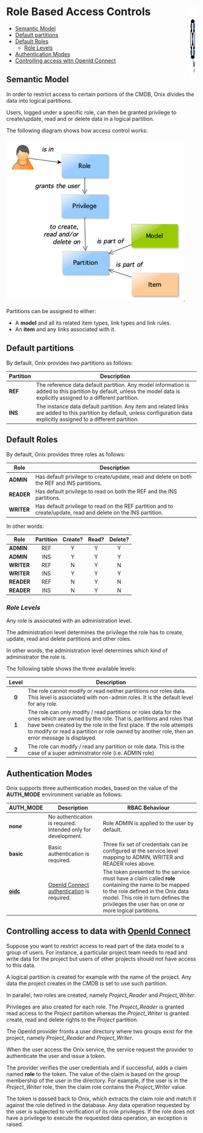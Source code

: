 # Role Based Access Controls <img src="./pics/ox.png" width="20" height="200" align="right">

  - [Semantic Model](#semantic-model)
  - [Default partitions](#default-partitions)
  - [Default Roles](#default-roles)
    - [Role Levels](#role-levels)
  - [Authentication Modes](#authentication-modes)
  - [Controlling access witn OpenId Connect](#controlling-access)

<a href="semantic-model"></a>
## Semantic Model

In order to restrict access to certain portions of the CMDB, Onix divides the data into logical partitions.

Users, logged under a specific role, can then be granted privilege to create/update, read and or delete data in a logical partition.

The following diagram shows how access control works:

![Onix Data Model](./pics/semantic_rbac_model.png "Role Based Access Control").

Partitions can be assigned to either:

- A __model__ and all its related item types, link types and link rules.
- An __item__ and any links associated with it.

<a href="default-partitions"></a>
## Default partitions

By default, Onix provides two partitions as follows:

| Partition | Description |
|---|---|
| __REF__ | The reference data default partition. Any model information is added to this partition by default, unless the model data is explicitly assigned to a different partition. |
| __INS__ | The instance data default partition. Any item and related links are added to this partition by default, unless configuration data explicitly assigned to a different partition. |

<a href="default-roles"></a>
## Default Roles

By default, Onix provides three roles as follows:

| Role | Description |
|---|---|
| __ADMIN__ | Has default privilege to create/update, read and delete on both the REF and INS partitions. |
| __READER__ | Has default privilege to read on both the REF and the INS partitions. |
| __WRITER__ | Has default privilege to read on the REF partition and to create/update, read and delete on the INS partition. |

In other words:

| Role | Partition | Create? | Read? | Delete? |
|---|:--:|:--:|:--:|:--:|
| __ADMIN__  | REF | Y | Y | Y |
| __ADMIN__  | INS | Y | Y | Y |
| __WRITER__ | REF | N | Y | N |
| __WRITER__ | INS | Y | Y | Y |
| __READER__ | REF | N | Y | N |
| __READER__ | INS | N | Y | N |

<a href="role-levels"></a>
### ___Role Levels___

Any role is associated with an administration level.

The administration level determines the privilege the role has to create, update, read and delete partitions and other roles.

In other words, the administration level determines which kind of administrator the role is.

The following table shows the three available levels:

| Level | Description |
|:--:|---|
| __0__ | The role cannot modify or read neither partitions nor roles data. This level is associated with non-admin roles. It is the default level for any role. |
| __1__ | The role can only modify / read partitions or roles data for the ones which are owned by the role. That is, partitions and roles that have been created by the role in the first place. If the role attempts to modify or read a partition or role owned by another role, then an error message is displayed. |
| __2__ | The role can modify / read any partition or role data. This is the case of a super administrator role (i.e. ADMIN role) |

<a href="authentication-modes"></a>
## Authentication Modes

Onix supports three authentication modes, based on the value of the __AUTH_MODE__ environment variable as follows:

| AUTH_MODE | Description | RBAC Behaviour |
|---|---|---|
| __none__ | No authentication is required. Intended only for development. | Role ADMIN is applied to the user by default. |
| __basic__ | Basic authentication is required. | Three fix set of credentials can be configured at the service level mapping to ADMIN, WRITER and READER roles above. |
| [__oidc__](./oidc.md) | [OpenId Connect authentication](./oidc.md) is required. | The token presented to the service must have a claim called __role__ containing the name to be mapped to the role defined in the Onix data model. This role in turn defines the privileges the user has on one or more logical partitions. |

<a href="controlling-access"></a>
## Controlling access to data with [OpenId Connect](./oidc.md)

Suppose you want to restrict access to read part of the data model to a group of users. For instance, a particular project team needs to read and write data for the project but users of other projects should not have access to this data.

A logical partition is created for example with the name of the project. Any data the project creates in the CMDB is set to use such partition.

In parallel, two roles are created, namely *Project_Reader* and *Project_Writer*.

Privileges are also created for each role. The *Project_Reader* is granted read access to the *Project* partition whereas the *Project_Writer* is granted create, read and delete rights to the *Project* partition.

The OpenId provider fronts a user directory where two groups exist for the project, namely *Project_Reader* and *Project_Writer*.

When the user access the Onix service, the service request the provider to authenticate the user and issue a token.

The provider verifies the user credentials and if successful, adds a claim named __role__ to the token. The value of the claim is based on the group membership of the user in the directory. For example, if the user is in the *Project_Writer* role, then the claim role contains the *Project_Writer* value.

The token is passed back to Onix, which extracts the claim role and match it against the role defined in the database. Any data operation requested by the user is subjected to verification of its role privileges.
If the role does not have a privilege to execute the requested data operation, an exception is raised.







